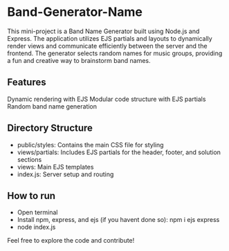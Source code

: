 # Band-Generator-Name
This mini-project is a Band Name Generator built using Node.js and Express. The application utilizes EJS partials and layouts to dynamically render views and communicate efficiently between the server and the frontend. The generator selects random names for music groups, providing a fun and creative way to brainstorm band names.

## Features
Dynamic rendering with EJS
Modular code structure with EJS partials
Random band name generation

## Directory Structure
- public/styles: Contains the main CSS file for styling
- views/partials: Includes EJS partials for the header, footer, and solution sections
- views: Main EJS templates
- index.js: Server setup and routing


## How to run
- Open terminal
- Install npm, express, and ejs (if you havent done so): npm i ejs express
- node index.js

Feel free to explore the code and contribute!
